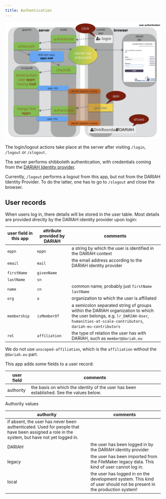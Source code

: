 ```yaml
---
title: Authentication
---
```


![diag](design/design.003.jpeg)

The login/logout actions take place at the server after visiting `/login`,
`/logout` or `/slogout`.

The server performs shibboleth authentication, with credentials coming from the 
[DARIAH Identity provider](https://wiki.de.dariah.eu/display/publicde/DARIAH+AAI+Documentation).

Currently, `/logout` performs a logout from this app, but not from the DARIAH Identity Provider.
To do the latter, one has to go to `/slogout` and close the browser.

User records
-------------
When users log in, there details will be stored in the user table.
Most details are provided directly by the DARIAH identity provider upon login:

user field in this app | attribute provided by DARIAH | comments
---|---|---
`eppn` | `eppn` | a string by which the user is identified in the DARIAH context
`email` | `mail` | the email address according to the DARIAH identity provider
`firstName` | `givenName` |
`lastName` | `sn` |
`name` | `cn` | common name, probably just `firstName lastName`
`org` | `o` | organization to which the user is affiliated
`membership` | `isMemberOf` | a semicolon separated string of groups within the DARIAH organization to which the user belongs, e.g. `lr_DARIAH-User`, `humanities-at-scale-contributors`, `dariah-eu-contributors`
`rel` | `affiliation` | the type of relation the user has with DARIAH, such as `member@dariah.eu`

We do not use `unscoped-affiliation`, which is the `affiliation` without the `@dariah.eu` part.

This app adds some fields to a user record:

user field | comments
---|---
authority | the basis on which the identity of the user has been established. See the values below.


Authority values

authority | comments
---|---
 | if absent, the user has never been authenticated. Used for people that have been assigned a role in the system, but have not yet logged in.
DARIAH | the user has been logged in by the DARIAH identity provider
legacy | the user has been imported from the FileMaker legacy data. This kind of user cannot log in.
local  | the user has logged in on the development system. This kind of user should not be present in the production system!


